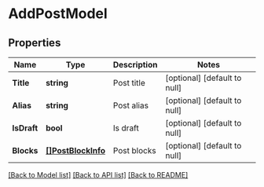 # AddPostModel

## Properties
Name | Type | Description | Notes
------------ | ------------- | ------------- | -------------
**Title** | **string** | Post title | [optional] [default to null]
**Alias** | **string** | Post alias | [optional] [default to null]
**IsDraft** | **bool** | Is draft | [optional] [default to null]
**Blocks** | [**[]PostBlockInfo**](PostBlockInfo.md) | Post blocks | [optional] [default to null]

[[Back to Model list]](../README.md#documentation-for-models) [[Back to API list]](../README.md#documentation-for-api-endpoints) [[Back to README]](../README.md)


